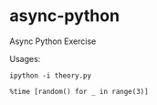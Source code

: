 # async-python
Async Python Exercise

Usages:

```
ipython -i theory.py

%time [random() for _ in range(3)]
```
